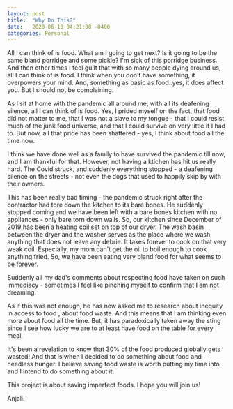 ```yaml
---
layout: post
title:  "Why Do This?"
date:   2020-06-10 04:21:08 -0400
categories: Personal
---
```

All I can think of is food. What am I going to get next? Is it going to be the same bland porridge and some pickle?  I'm sick of this porridge business. And then other times I feel guilt that with so many people dying around us, all I can think of is food. I think when you don't have something, it overpowers your mind. And, something as basic as food..yes, it does affect you. But I should not be complaining.

As I sit at home with the pandemic all around me, with all its deafening silence, all I can think of is food. Yes, I prided myself on the fact, that food did not matter to me, that I was not a slave to my tongue - that I could resist much of the junk food universe, and that I could survive on very little if I had to. But now, all that pride has been shattered - yes, I think about food all the time now. 

I think we have done well as a family to have survived the pandemic till now, and I am thankful for that. However, not having a ktichen has hit us really hard.
The Covid struck, and suddenly everything stopped - a deafening silence on the streets - not even the dogs that used to happily skip by with their owners. 

This has been really bad timing - the pandemic struck right after the contractor had tore down the kitchen to its bare bones. He suddenly stopped coming and we have been left with a bare bones kitchen with no appliances - only bare torn down walls. 
So, our kitchen since December of 2019 has been a heating coil set on top of our dryer. The wash basin between the dryer and the washer serves as the place where we wash anything that does not leave any debrie. It takes forever to cook on that very weak coil. Especially, my mom can't get the oil to boil enough to cook anything fried. So, we have been eating very bland food for what seems to be forever.

Suddenly all my dad's comments about respecting food have taken on such immediacy - sometimes I feel like pinching myself to confirm that I am not dreaming.

As if this was not enough, he has now asked me to research about inequity in access to food , about food waste. And this means that I am thinking even more about food all the time. But, it has paradoxically taken away the sting since I see how lucky we are to at least have food on the table for every meal.

It's been a revelation to know that 30% of the food produced globally gets wasted! And that is when I decided to do something about food and needless hunger. I believe saving food waste is worth putting my time into and I intend to do something about it.

This project is about saving imperfect foods.  I hope you will join us!

Anjali.


